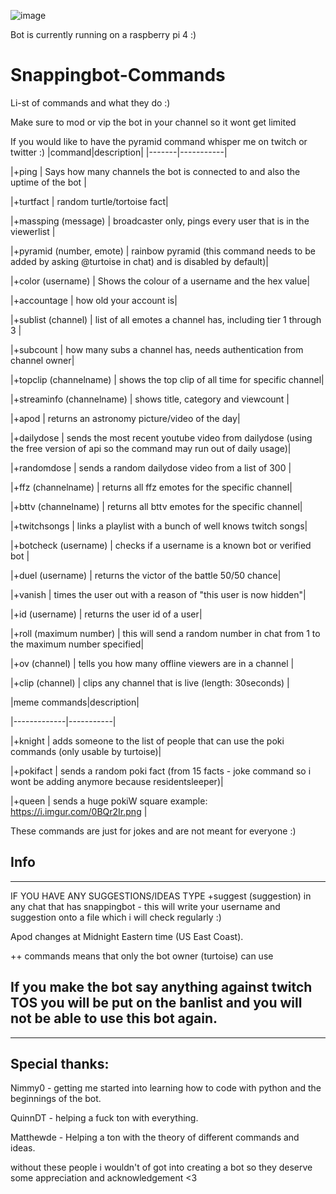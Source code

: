 ![image](https://static-cdn.jtvnw.net/emoticons/v1/304645329/3.0)

Bot is currently running on a raspberry pi 4  :)

# Snappingbot-Commands
Li-st of commands and what they do :) 

Make sure to mod or vip the bot in your channel so it wont get limited

If you would like to have the pyramid command whisper me on twitch or twitter :) 
|command|description|
|-------|-----------|

|+ping | Says how many channels the bot is connected to and also the uptime of the bot |

|+turtfact | random turtle/tortoise fact|

|+massping (message) | broadcaster only, pings every user that is in the viewerlist |

|+pyramid (number, emote) | rainbow pyramid (this command needs to be added by asking @turtoise in chat) and is disabled by default)|

|+color (username) | Shows the colour of a username and the hex value|

|+accountage | how old your account is|

|+sublist (channel) | list of all emotes a channel has, including tier 1 through 3 |

|+subcount | how many subs a channel has, needs authentication from channel owner|

|+topclip (channelname) | shows the top clip of all time for specific channel|

|+streaminfo (channelname) | shows title, category and viewcount |

|+apod | returns an astronomy picture/video of the day|

|+dailydose | sends the most recent youtube video from dailydose (using the free version of api so the command may run out of daily usage)|

|+randomdose | sends a random dailydose video from a list of 300 |

|+ffz (channelname) | returns all ffz emotes for the specific channel|

|+bttv (channelname) | returns all bttv emotes for the specific channel|

|+twitchsongs | links a playlist with a bunch of well knows twitch songs|

|+botcheck (username) | checks if a username is a known bot or verified bot |

|+duel (username) | returns the victor of the battle 50/50 chance|

|+vanish | times the user out with a reason of "this user is now hidden"|

|+id (username) | returns the user id of a user|

|+roll (maximum number) | this will send a random number in chat from 1 to the maximum number specified|

|+ov (channel) | tells you how many offline viewers are in a channel |

|+clip (channel) | clips any channel that is live (length: 30seconds) |

|meme commands|description|

|-------------|-----------|

|+knight | adds someone to the list of people that can use the poki commands (only usable by turtoise)|

|+pokifact | sends a random poki fact (from 15 facts - joke command so i wont be adding anymore because residentsleeper)|

|+queen | sends a huge pokiW square example: https://i.imgur.com/0BQr2Ir.png |

These commands are just for jokes and are not meant for everyone :) 

## Info
---
IF YOU HAVE ANY SUGGESTIONS/IDEAS TYPE +suggest (suggestion) in any chat that has snappingbot - this will write  your username and suggestion onto a file which i will check regularly :) 

Apod changes at Midnight Eastern time (US East Coast). 

++ commands means that only the bot owner (turtoise) can use

## If you make the bot say anything against twitch TOS you will be put on the banlist and you will not be able to use this bot again. 
---

## Special  thanks:

Nimmy0 - getting me started into learning how to code with python and the beginnings of the bot.

QuinnDT - helping a fuck ton with everything.

Matthewde - Helping a ton with the theory of different commands and ideas.

without these people i wouldn't of got into creating a bot so they deserve some appreciation and acknowledgement <3
